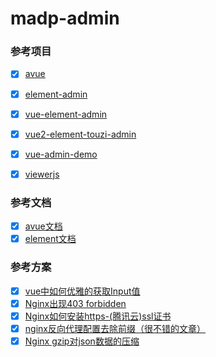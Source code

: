 # madp-admin
### 参考项目
- [x] [avue](https://gitee.com/smallweigit/avue.git)
- [x] [element-admin](https://gitee.com/yupeng957/element-admin)
- [x] [vue-element-admin](https://github.com/PanJiaChen/vue-element-admin.git)
- [x] [vue2-element-touzi-admin](https://github.com/wdlhao/vue2-element-touzi-admin)
- [x] [vue-admin-demo](https://github.com/xiahuahua/vue-admin-demo.git)
- [x] [viewerjs](https://github.com/fengyuanchen/viewerjs.git)


### 参考文档
- [x] [avue文档](https://avue.top/#/component/installation)
- [x] [element文档](http://element-cn.eleme.io)

### 参考方案
- [x] [vue中如何优雅的获取Input值](https://blog.csdn.net/qq_38188485/article/details/80587420)
- [x] [Nginx出现403 forbidden](https://blog.csdn.net/qq_35843543/article/details/81561240)
- [x] [Nginx如何安装https-(腾讯云)ssl证书](https://www.jianshu.com/p/a2bd2c82ce3d)
- [x] [nginx反向代理配置去除前缀（很不错的文章）](https://blog.csdn.net/qq_28505809/article/details/86361477)
- [x] [Nginx gzip对json数据的压缩](https://www.cnblogs.com/black/p/5171596.html)
